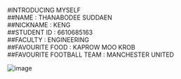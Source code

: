 #INTRODUCING MYSELF<br>
##NAME : THANABODEE SUDDAEN<br>
##NICKNAME : KENG<br>
##STUDENT ID : 6610685163<br>
##FACULTY : ENGINEERING<br>
##FAVOURITE FOOD : KAPROW MOO KROB<br>
##FAVOURITE FOOTBALL TEAM : MANCHESTER UNITED<br>

![image](https://github.com/user-attachments/assets/087030df-08c1-4cb1-aa9a-0d8a748c193e)
